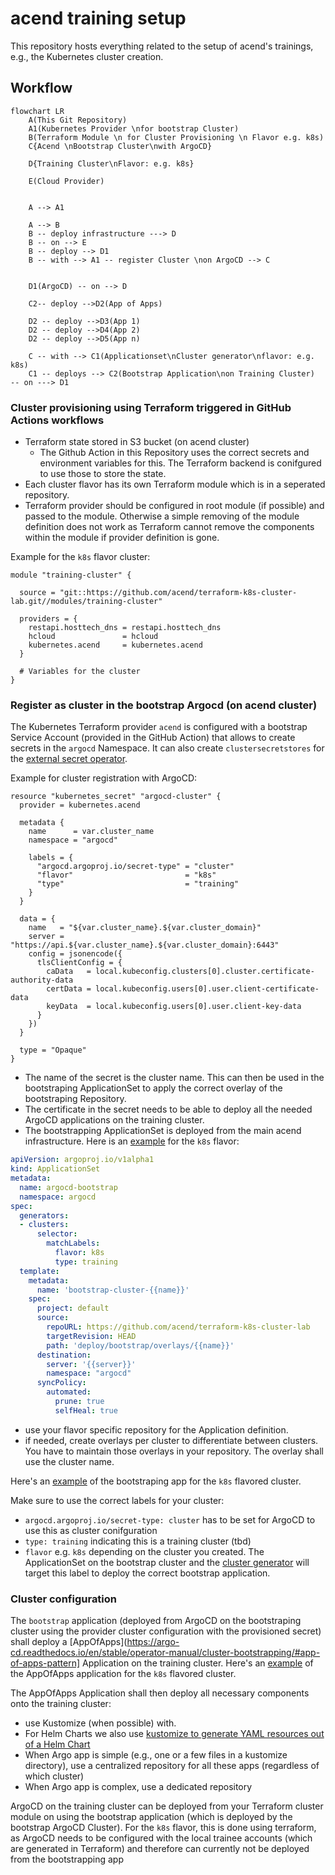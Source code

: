 # acend training setup

This repository hosts everything related to the setup of acend's trainings, e.g., the Kubernetes cluster creation.

## Workflow

```mermaid
flowchart LR
    A(This Git Repository)
    A1(Kubernetes Provider \nfor bootstrap Cluster)
    B(Terraform Module \n for Cluster Provisioning \n Flavor e.g. k8s)
    C{Acend \nBootstrap Cluster\nwith ArgoCD}

    D{Training Cluster\nFlavor: e.g. k8s}

    E(Cloud Provider)


    A --> A1

    A --> B
    B -- deploy infrastructure ---> D
    B -- on --> E
    B -- deploy --> D1
    B -- with --> A1 -- register Cluster \non ArgoCD --> C


    D1(ArgoCD) -- on --> D

    C2-- deploy -->D2(App of Apps)

    D2 -- deploy -->D3(App 1)
    D2 -- deploy -->D4(App 2)
    D2 -- deploy -->D5(App n)

    C -- with --> C1(Applicationset\nCluster generator\nflavor: e.g. k8s)
    C1 -- deploys --> C2(Bootstrap Application\non Training Cluster)  -- on ---> D1
```

### Cluster provisioning using Terraform triggered in GitHub Actions workflows

- Terraform state stored in S3 bucket (on acend cluster)
  - The Github Action in this Repository uses the correct secrets and environment variables for this. The Terraform backend is conifgured to use those to store the state.
- Each cluster flavor has its own Terraform module which is in a seperated repository.
- Terraform provider should be configured in root module (if possible) and passed to the module. Otherwise a simple removing of the module definition does not work as Terraform cannot remove the components within the module if provider definition is gone.

Example for the `k8s` flavor cluster:

```hcl
module "training-cluster" {

  source = "git::https://github.com/acend/terraform-k8s-cluster-lab.git//modules/training-cluster"

  providers = {
    restapi.hosttech_dns = restapi.hosttech_dns
    hcloud               = hcloud
    kubernetes.acend     = kubernetes.acend
  }

  # Variables for the cluster
}
```
  
### Register as cluster in the bootstrap Argocd (on acend cluster)

The Kubernetes Terraform provider `acend` is configured with a bootstrap Service Account (provided in the GitHub Action) that allows to create secrets in the `argocd` Namespace. It can also create `clustersecretstores` for the [external secret operator](https://external-secrets.io/).

Example for cluster registration with ArgoCD:

```hcl
resource "kubernetes_secret" "argocd-cluster" {
  provider = kubernetes.acend

  metadata {
    name      = var.cluster_name
    namespace = "argocd"

    labels = {
      "argocd.argoproj.io/secret-type" = "cluster"
      "flavor"                         = "k8s"
      "type"                           = "training"
    }
  }

  data = {
    name   = "${var.cluster_name}.${var.cluster_domain}"
    server = "https://api.${var.cluster_name}.${var.cluster_domain}:6443"
    config = jsonencode({
      tlsClientConfig = {
        caData   = local.kubeconfig.clusters[0].cluster.certificate-authority-data
        certData = local.kubeconfig.users[0].user.client-certificate-data
        keyData  = local.kubeconfig.users[0].user.client-key-data
      }
    })
  }

  type = "Opaque"
}
```

- The name of the secret is the cluster name. This can then be used in the bootstraping ApplicationSet to apply the correct overlay of the bootstraping Repository.
- The certificate in the secret needs to be able to deploy all the needed ArgoCD applications on the training cluster.
- The bootstrapping ApplicationSet is deployed from the main acend infrastructure. Here is an [example](https://github.com/acend/infrastructure/blob/main/deploy/training-cluster/base/argocd-bootstrap-k8s.yaml) for the `k8s` flavor:

```yaml
apiVersion: argoproj.io/v1alpha1
kind: ApplicationSet
metadata:
  name: argocd-bootstrap
  namespace: argocd
spec:
  generators:
  - clusters:
      selector:
        matchLabels:
          flavor: k8s
          type: training
  template:
    metadata:
      name: 'bootstrap-cluster-{{name}}'
    spec:
      project: default
      source:
        repoURL: https://github.com/acend/terraform-k8s-cluster-lab
        targetRevision: HEAD
        path: 'deploy/bootstrap/overlays/{{name}}'
      destination:
        server: '{{server}}'
        namespace: "argocd"
      syncPolicy:
        automated:
          prune: true
          selfHeal: true
```

- use your flavor specific repository for the Application definition.
- if needed, create overlays per cluster to differentiate between clusters. You have to maintain those overlays in your repository. The overlay shall use the cluster name.

Here's an [example](https://github.com/acend/terraform-k8s-cluster-lab/tree/main/deploy/bootstrap) of the bootstraping app for the `k8s` flavored cluster.

Make sure to use the correct labels for your cluster:

- `argocd.argoproj.io/secret-type: cluster` has to be set for ArgoCD to use this as cluster conifguration
- `type: training` indicating this is a training cluster (tbd)
- `flavor` e.g. `k8s` depending on the cluster you created. The ApplicationSet on the bootstrap cluster and the [cluster generator](https://argocd-applicationset.readthedocs.io/en/stable/Generators-Cluster/) will target this label to deploy the correct bootstrap application.

### Cluster configuration

The `bootstrap` application (deployed from ArgoCD on the bootstraping cluster using the provider cluster configuration with the provisioned secret) shall deploy a [AppOfApps](https://argo-cd.readthedocs.io/en/stable/operator-manual/cluster-bootstrapping/#app-of-apps-pattern] Application on the training cluster.
Here's an [example](https://github.com/acend/terraform-k8s-cluster-lab/tree/main/deploy/apps) of the AppOfApps application for the `k8s` flavored cluster.

The AppOfApps Application shall then deploy all necessary components onto the training cluster:

- use Kustomize (when possible) with.
- For Helm Charts we also use [kustomize to generate YAML resources out of a Helm Chart](https://github.com/kubernetes-sigs/kustomize/blob/master/examples/chart.md)
- When Argo app is simple (e.g., one or a few files in a kustomize directory), use a centralized repository for all these apps (regardless of which cluster)
- When Argo app is complex, use a dedicated repository

ArgoCD on the training cluster can be deployed from your Terraform cluster module on using the bootstrap application (which is deployed by the bootstrap ArgoCD Cluster).
For the `k8s` flavor, this is done using terraform, as ArgoCD needs to be configured with the local trainee accounts (which are generated in Terraform) and therefore can currently not be deployed from the bootstrapping app